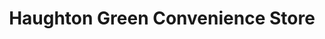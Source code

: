 ---
title: "Haughton Green Convenience Store"
url: /darlington/haughton-green-convenience-store/
shop: convenience
---